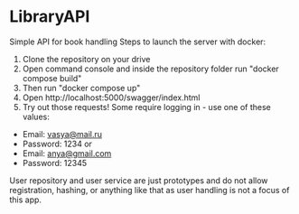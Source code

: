 # LibraryAPI
Simple API for book handling
Steps to launch the server with docker:
1) Clone the repository on your drive
2) Open command console and inside the repository folder run "docker compose build"
3) Then run "docker compose up"
4) Open http://localhost:5000/swagger/index.html
5) Try out those requests! Some require logging in - use one of these values:
- Email: vasya@mail.ru 
- Password: 1234
or
- Email: anya@gmail.com
- Password: 12345

User repository and user service are just prototypes and do not allow registration, hashing, or anything like that as user handling is not a focus of this app.
 
